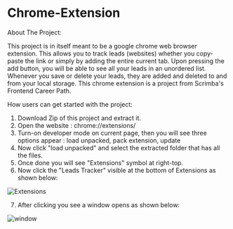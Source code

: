 # Chrome-Extension


About The Project:

This project is in itself meant to be a google chrome web browser extension. This allows you to track leads (websites) whether you copy-paste the link or simply by adding the entire current tab. Upon pressing the add button, you will be able to see all your leads in an unordered list. Whenever you save or delete your leads, they are added and deleted to and from your local storage. This chrome extension is a project from Scrimba's Frontend Career Path.

How users can get started with the project:

1. Download Zip of this project and extract it.
2. Open the website : chrome://extensions/
3. Turn-on developer mode on current page, then you will see three options appear : load unpacked, pack extension, update
4. Now click "load unpacked" and select the extracted folder that has all the files.
5. Once done you will see "Extensions" symbol at right-top.
6. Now click the "Leads Tracker" visible at the bottom of Extensions as shown below:

![Extensions](https://user-images.githubusercontent.com/92943262/181996306-cc09bc68-6986-40a1-9406-de129895cc2b.jpg)

7. After clicking you see a window opens as shown below:

![window](https://user-images.githubusercontent.com/92943262/181996396-f3b31b4c-5995-4a06-b33b-7930117328af.jpg)



